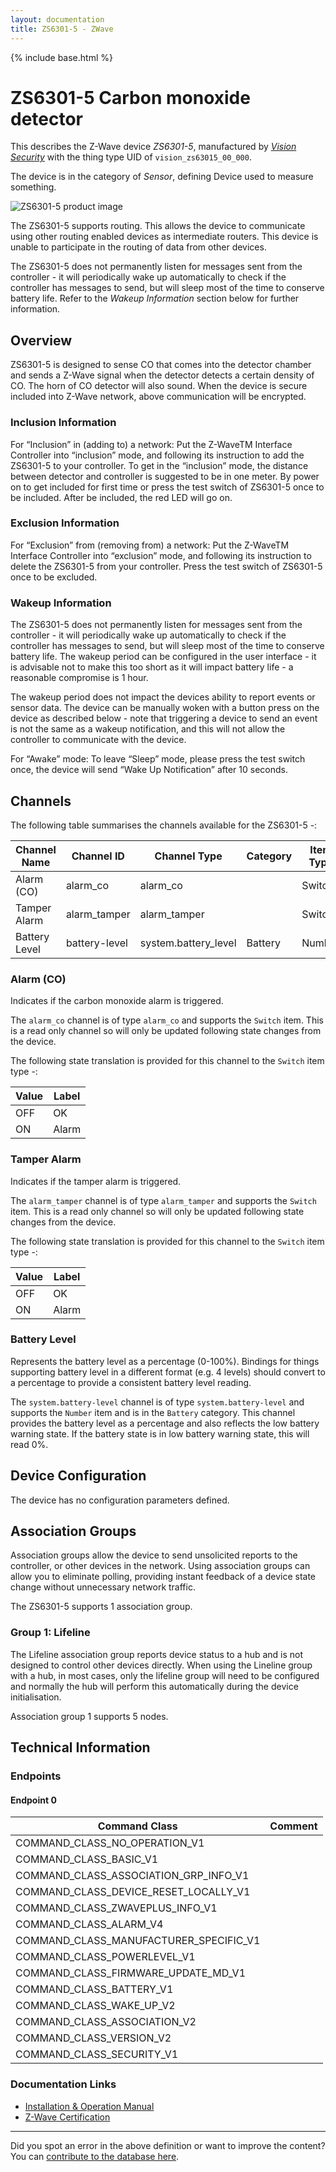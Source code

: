 ```yaml
---
layout: documentation
title: ZS6301-5 - ZWave
---
```


{% include base.html %}

# ZS6301-5 Carbon monoxide detector
This describes the Z-Wave device *ZS6301-5*, manufactured by *[Vision Security](http://www.visionsecurity.com.tw/)* with the thing type UID of ```vision_zs63015_00_000```.

The device is in the category of *Sensor*, defining Device used to measure something.

![ZS6301-5 product image](https://www.cd-jackson.com/zwave_device_uploads/1016/1016_default.jpg)


The ZS6301-5 supports routing. This allows the device to communicate using other routing enabled devices as intermediate routers.  This device is unable to participate in the routing of data from other devices.

The ZS6301-5 does not permanently listen for messages sent from the controller - it will periodically wake up automatically to check if the controller has messages to send, but will sleep most of the time to conserve battery life. Refer to the *Wakeup Information* section below for further information.

## Overview

ZS6301-5 is designed to sense CO that comes into the detector chamber and sends a Z-Wave signal when the detector detects a certain density of CO. The horn of CO detector will also sound. When the device is secure included into Z-Wave network, above communication will be encrypted.

### Inclusion Information

For “Inclusion” in (adding to) a network: Put the Z-WaveTM Interface Controller into “inclusion” mode, and following its instruction to add the ZS6301-5 to your controller. To get in the “inclusion” mode, the distance between detector and controller is suggested to be in one meter. By power on to get included for first time or press the test switch of ZS6301-5 once to be included. After be included, the red LED will go on.

### Exclusion Information

For “Exclusion” from (removing from) a network: Put the Z-WaveTM Interface Controller into “exclusion” mode, and following its instruction to delete the ZS6301-5 from your controller. Press the test switch of ZS6301-5 once to be excluded.

### Wakeup Information

The ZS6301-5 does not permanently listen for messages sent from the controller - it will periodically wake up automatically to check if the controller has messages to send, but will sleep most of the time to conserve battery life. The wakeup period can be configured in the user interface - it is advisable not to make this too short as it will impact battery life - a reasonable compromise is 1 hour.

The wakeup period does not impact the devices ability to report events or sensor data. The device can be manually woken with a button press on the device as described below - note that triggering a device to send an event is not the same as a wakeup notification, and this will not allow the controller to communicate with the device.


For “Awake” mode: To leave “Sleep” mode, please press the test switch once, the device will send “Wake Up Notification” after 10 seconds.

## Channels

The following table summarises the channels available for the ZS6301-5 -:

| Channel Name | Channel ID | Channel Type | Category | Item Type |
|--------------|------------|--------------|----------|-----------|
| Alarm (CO) | alarm_co | alarm_co |  | Switch | 
| Tamper Alarm | alarm_tamper | alarm_tamper |  | Switch | 
| Battery Level | battery-level | system.battery_level | Battery | Number |

### Alarm (CO)
Indicates if the carbon monoxide alarm is triggered.

The ```alarm_co``` channel is of type ```alarm_co``` and supports the ```Switch``` item. This is a read only channel so will only be updated following state changes from the device.

The following state translation is provided for this channel to the ```Switch``` item type -:

| Value | Label     |
|-------|-----------|
| OFF | OK |
| ON | Alarm |

### Tamper Alarm
Indicates if the tamper alarm is triggered.

The ```alarm_tamper``` channel is of type ```alarm_tamper``` and supports the ```Switch``` item. This is a read only channel so will only be updated following state changes from the device.

The following state translation is provided for this channel to the ```Switch``` item type -:

| Value | Label     |
|-------|-----------|
| OFF | OK |
| ON | Alarm |

### Battery Level
Represents the battery level as a percentage (0-100%). Bindings for things supporting battery level in a different format (e.g. 4 levels) should convert to a percentage to provide a consistent battery level reading.

The ```system.battery-level``` channel is of type ```system.battery-level``` and supports the ```Number``` item and is in the ```Battery``` category.
This channel provides the battery level as a percentage and also reflects the low battery warning state. If the battery state is in low battery warning state, this will read 0%.


## Device Configuration

The device has no configuration parameters defined.

## Association Groups

Association groups allow the device to send unsolicited reports to the controller, or other devices in the network. Using association groups can allow you to eliminate polling, providing instant feedback of a device state change without unnecessary network traffic.

The ZS6301-5 supports 1 association group.

### Group 1: Lifeline

The Lifeline association group reports device status to a hub and is not designed to control other devices directly. When using the Lineline group with a hub, in most cases, only the lifeline group will need to be configured and normally the hub will perform this automatically during the device initialisation.

Association group 1 supports 5 nodes.

## Technical Information

### Endpoints

#### Endpoint 0

| Command Class | Comment |
|---------------|---------|
| COMMAND_CLASS_NO_OPERATION_V1| |
| COMMAND_CLASS_BASIC_V1| |
| COMMAND_CLASS_ASSOCIATION_GRP_INFO_V1| |
| COMMAND_CLASS_DEVICE_RESET_LOCALLY_V1| |
| COMMAND_CLASS_ZWAVEPLUS_INFO_V1| |
| COMMAND_CLASS_ALARM_V4| |
| COMMAND_CLASS_MANUFACTURER_SPECIFIC_V1| |
| COMMAND_CLASS_POWERLEVEL_V1| |
| COMMAND_CLASS_FIRMWARE_UPDATE_MD_V1| |
| COMMAND_CLASS_BATTERY_V1| |
| COMMAND_CLASS_WAKE_UP_V2| |
| COMMAND_CLASS_ASSOCIATION_V2| |
| COMMAND_CLASS_VERSION_V2| |
| COMMAND_CLASS_SECURITY_V1| |

### Documentation Links

* [Installation & Operation Manual](https://www.cd-jackson.com/zwave_device_uploads/1016/ZS6301-5-CO-Detector.pdf)
* [Z-Wave Certification](https://www.cd-jackson.com/zwave_device_uploads/1016/ZC10-15110003.pdf)

---

Did you spot an error in the above definition or want to improve the content?
You can [contribute to the database here](http://www.cd-jackson.com/index.php/zwave/zwave-device-database/zwave-device-list/devicesummary/1016).
